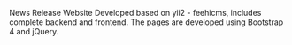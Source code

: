 News Release Website
Developed based on yii2 - feehicms, includes complete backend and frontend. The pages are developed using Bootstrap 4 and jQuery.
